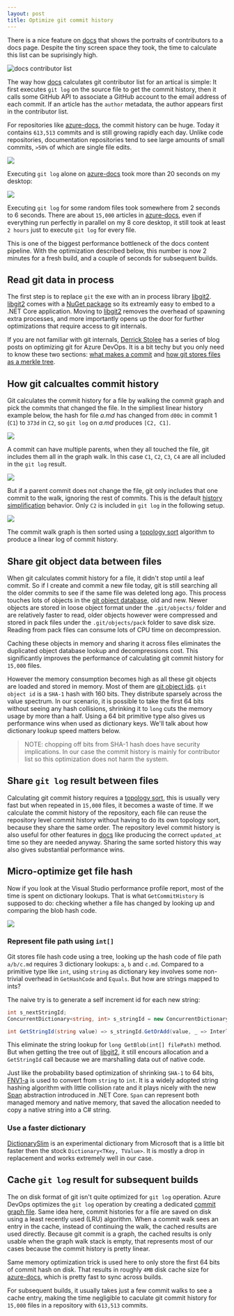 ```yaml
---
layout: post
title: Optimize git commit history
---
```


There is a nice feature on [docs] that shows the portraits of contributors to a docs page. Despite the tiny screen space they took, the time to calculate this list can be suprisingly high.

![docs contributor list](/assets/docs-contributor-list.png)

The way how [docs] calculates git contributor list for an artical is simple: It first executes `git log` on the source file to get the commit history, then it calls some GitHub API to associate a GitHub account to the email address of each commit. If an article has the `author` metadata, the author appears first in the contributor list.

For repositories like [azure-docs], the commit history can be huge. Today it contains `613,513` commits and is still growing rapidly each day. Unlike code repositories, documentation repositories tend to see large amounts of small commits, `>50%` of which are single file edits.

![](/assets/azure-docs-commits.png)

Executing `git log` alone on [azure-docs] took more than 20 seconds on my desktop:

![](/assets/azure-docs-git-log.png)

Executing `git log` for some random files took somewhere from 2 seconds to 6 seconds. There are about `15,000` articles in [azure-docs], even if everything run perfectly in parallel on my 8 core desktop, it still took at least `2 hours` just to execute `git log` for every file.

This is one of the biggest performance bottleneck of the docs content pipeline. With the optimization described below, this number is now 2 minutes for a fresh build, and a couple of seconds for subsequent builds.

## Read git data in process

The first step is to replace `git` the exe with an in process library [libgit2]. [libgit2] comes with a [NuGet package](https://www.nuget.org/packages/LibGit2Sharp) so its extreamly easy to embed to a .NET Core application. Moving to [libgit2] removes the overhead of spawning extra processes, and more importantly opens up the door for further optimizations that require access to git internals.

If you are not familiar with git internals, [Derrick Stolee] has a series of blog posts on optimizing git for Azure DevOps. It is a bit techy but you only need to know these two sections: [what makes a commit](https://devblogs.microsoft.com/devops/supercharging-the-git-commit-graph-ii-file-format/#what-makes-a-commit) and [how git stores files as a merkle tree](https://devblogs.microsoft.com/devops/super-charging-the-git-commit-graph-iv-bloom-filters/#file-history-in-git).


## How git calcualtes commit history

Git calculates the commit history for a file by walking the commit graph and pick the commits that changed the file. In the simpliest linear history example below, the hash for file _a.md_ has changed from `d00c` in commit 1 (`C1`) to `373d` in `C2`, so `git log` on _a.md_ produces `[C2, C1]`.

![](/assets/git-commit-linear.png)

A commit can have multiple parents, when they all touched the file, git includes them all in the graph walk. In this case `C1`, `C2`, `C3`, `C4` are all included in the `git log` result.

![](/assets/git-commit-all-parents.png)

But if a parent commit does not change the file, git only includes that one commit to the walk, ignoring the rest of commits. This is the default [history simplification](https://git-scm.com/docs/git-log#Documentation/git-log.txt-Defaultmode) behavior. Only `C2` is included in `git log` in the following setup.

![](/assets/git-commit-single-parent.png)

The commit walk graph is then sorted using a [topology sort] algorithm to produce a linear log of commit history.


## Share git object data between files

When git calculates commit history for a file, it didn't stop until a leaf commit. So if I create and commit a new file today, git is still searching all the older commits to see if the same file was deleted long ago. This process touches lots of objects in the [git object database], old and new. Newer objects are stored in loose object format under the `.git/objects/` folder and are relatively faster to read, older objects however were compressed and stored in pack files under the `.git/objects/pack` folder to save disk size. Reading from pack files can consume lots of CPU time on decompression.

Caching these objects in memory and sharing it across files eliminates the duplicated object database lookup and decompressions cost. This significantly improves the performance of calculating git commit history for `15,000` files.

However the memory consumption becomes high as all these git objects are loaded and stored in memory. Most of them are [git object ids](https://git-scm.com/book/en/v2/Git-Internals-Git-Objects). `git object id` is a `SHA-1` hash with 160 bits. They distribute sparsely across the value spectrum. In our scenario, it is possible to take the first 64 bits without seeing any hash collisions, shrinking it to `long` cuts the memory usage by more than a half. Using a 64 bit primitive type also gives us performance wins when used as dictionary keys. We'll talk about how dictionary lookup speed matters below.

> NOTE: chopping off bits from SHA-1 hash does have security implications. In our case the commit history is mainly for contributor list so this optimization does not harm the system.


## Share `git log` result between files

Calculating git commit history requires a [topology sort], this is usually very fast but when repeated in `15,000` files, it becomes a waste of time. If we calculate the commit history of the repository, each file can reuse the repository level commit history without having to do its own topology sort, because they share the same order. The repository level commit history is also useful for other features in [docs] like producing the correct `updated_at` time so they are needed anyway. Sharing the same sorted history this way also gives substantial performance wins.

## Micro-optimize get file hash

Now if you look at the Visual Studio performance profile report, most of the time is spent on dictionary lookups. That is what `GetCommitHistory` is supposed to do: checking whether a file has changed by looking up and comparing the blob hash code.

![](/assets/git-commit-vs-perf-profile.png)

### Represent file path using `int[]`

Git stores file hash code using a tree, looking up the hash code of file path `a/b/c.md` requires 3 dictionary lookups: `a`, `b` and `c.md`. Compared to a primitive type like `int`, using `string` as dictionary key involves some non-trivial overhead in `GetHashCode` and `Equals`. But how are strings mapped to ints?

The naive try is to generate a self increment id for each new string:

```csharp
int s_nextStringId;
ConcurrentDictionary<string, int> s_stringId = new ConcurrentDictionary<string, int>();

int GetStringId(string value) => s_stringId.GetOrAdd(value, _ => Interlocked.Increment(ref s_nextStringId));
```

This eliminate the string lookup for `long GetBlob(int[] filePath)` method. But when getting the tree out of [libgit2], it still encours allocation and a `GetStringId` call because we are marshalling data out of native code.

Just like the probability based optimization of shrinking `SHA-1` to 64 bits, [FNV1-a](https://en.wikipedia.org/wiki/Fowler%E2%80%93Noll%E2%80%93Vo_hash_function) is used to convert from `string` to `int`. It is a widely adopted string hashing algorithm with little collision rate and it plays nicely with the new [Span](https://docs.microsoft.com/en-us/dotnet/api/system.span-1?view=netcore-3.1) abstraction introduced in .NET Core. `Span` can represent both managed memory and native memory, that saved the allocation needed to copy a native string into a C# string.

### Use a faster dictionary

[DictionarySlim](https://github.com/dotnet/corefxlab/blob/master/src/Microsoft.Experimental.Collections/Microsoft/Collections/Extensions/DictionarySlim.cs) is an experimental dictionary from Microsoft that is a little bit faster then the stock `Dictionary<TKey, TValue>`. It is mostly a drop in replacement and works extremely well in our case.

## Cache `git log` result for subsequent builds

The on disk format of git isn't quite optimized for `git log` operation. Azure DevOps optimizes the `git log` operation by creating a dedicated [commit graph file](https://devblogs.microsoft.com/devops/supercharging-the-git-commit-graph-ii-file-format/). Same idea here, commit histories for a file are saved on disk using a least recently used (LRU) algorithm. When a commit walk sees an entry in the cache, instead of continuing the walk, the cached results are used directly. Because git commit is a graph, the cached results is only usable when the graph walk stack is empty, that represents most of our cases because the commit history is pretty linear.

Same memory optimization trick is used here to only store the first 64 bits of commit hash on disk. That results in roughly `4MB` disk cache size for [azure-docs], which is pretty fast to sync across builds.

For subsequent builds, it usually takes just a few commit walks to see a cache entry, making the time negligible to caculate git commit history for `15,000` files in a repository with `613,513` commits.


[docs]: https://docs.microsoft.com
[azure-docs]: https://github.com/MicrosoftDocs/azure-docs
[libgit2]: https://libgit2.org
[Derrick Stolee]: https://devblogs.microsoft.com/devops/author/stolee/
[topology sort]: https://en.wikipedia.org/wiki/Topological_sorting
[git object database]: https://git-scm.com/book/en/v2/Git-Internals-Git-Objects